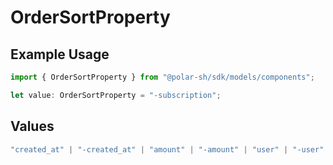 # OrderSortProperty

## Example Usage

```typescript
import { OrderSortProperty } from "@polar-sh/sdk/models/components";

let value: OrderSortProperty = "-subscription";
```

## Values

```typescript
"created_at" | "-created_at" | "amount" | "-amount" | "user" | "-user" | "product" | "-product" | "subscription" | "-subscription"
```